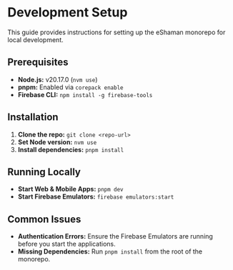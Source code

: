 # Development Setup

This guide provides instructions for setting up the eShaman monorepo for local development.

## Prerequisites

- **Node.js:** v20.17.0 (`nvm use`)
- **pnpm:** Enabled via `corepack enable`
- **Firebase CLI:** `npm install -g firebase-tools`

## Installation

1.  **Clone the repo:** `git clone <repo-url>`
2.  **Set Node version:** `nvm use`
3.  **Install dependencies:** `pnpm install`

## Running Locally

- **Start Web & Mobile Apps:** `pnpm dev`
- **Start Firebase Emulators:** `firebase emulators:start`

## Common Issues

- **Authentication Errors:** Ensure the Firebase Emulators are running before you start the applications.
- **Missing Dependencies:** Run `pnpm install` from the root of the monorepo.
